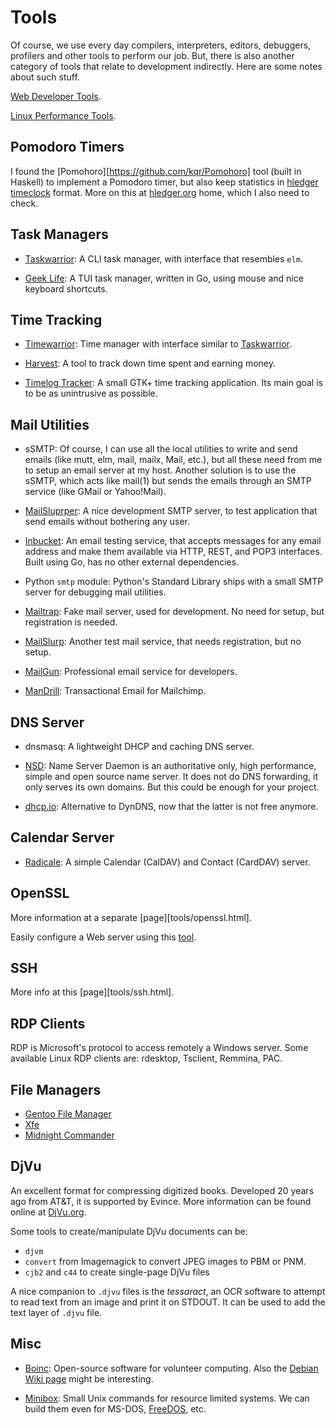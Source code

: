 Tools
=====

Of course, we use every day compilers, interpreters, editors, debuggers,
profilers and other tools to perform our job.  But, there is also another
category of tools that relate to development indirectly.  Here are some notes
about such stuff.

[Web Developer Tools](https://www.browserling.com/tools).

[Linux Performance Tools](http://brendangregg.com/linuxperf.html).

Pomodoro Timers
---------------

I found the [Pomohoro][https://github.com/kqr/Pomohoro] tool (built in Haskell)
to implement a Pomodoro timer, but also keep statistics in
[hledger timeclock](http://hledger.org/timeclock.html) format.
More on this at [hledger.org](http://hledger.org/) home, which I also need to check.

Task Managers
-------------

 - [Taskwarrior](https://taskwarrior.org/):
   A CLI task manager, with interface that resembles `elm`.

 - [Geek Life](https://github.com/ajaxray/geek-life):
   A TUI task manager, written in Go, using mouse and nice keyboard shortcuts.

Time Tracking
-------------

 - [Timewarrior](https://timewarrior.net/):
   Time manager with interface similar to [Taskwarrior](https://taskwarrior.org/).

 - [Harvest](http://harvestapp.com/): A tool to track down time spent and
   earning money.

 - [Timelog Tracker](http://mg.pov.lt/gtimelog/):
   A small GTK+ time tracking application.
   Its main goal is to be as unintrusive as possible.

Mail Utilities
--------------

- sSMTP: Of course, I can use all the local utilities to write and send emails
  (like mutt, elm, mail, mailx, Mail, etc.), but all these need from me to
  setup an email server at my host.  Another solution is to use the sSMTP, which
  acts like mail(1) but sends the emails through an SMTP service (like GMail or
  Yahoo!Mail).

- [MailSluprper](https://mailslurper.com/):
  A nice development SMTP server, to test application that send emails without
  bothering any user.

- [Inbucket](https://github.com/inbucket/inbucket):
  An email testing service, that accepts messages for any email address and make
  them available via HTTP, REST, and POP3 interfaces.  Built using Go, has no
  other external dependencies.

- Python `smtp` module:
  Python's Standard Library ships with a small SMTP server for debugging mail
  utilities.

- [Mailtrap](https://mailtrap.io/):
  Fake mail server, used for development.  No need for setup, but registration
  is needed.

- [MailSlurp](https://www.mailslurp.com/):
  Another test mail service, that needs registration, but no setup.

- [MailGun](https://www.mailgun.com/):
  Professional email service for developers.

- [ManDrill](https://mandrill.com/):
  Transactional Email for Mailchimp.

DNS Server
----------

 - dnsmasq: A lightweight DHCP and caching DNS server.

 - [NSD](http://www.nlnetlabs.nl/projects/nsd/):
   Name Server Daemon is an authoritative only, high performance, simple and
   open source name server.  It does not do DNS forwarding, it only serves its
   own domains. But this could be enough for your project.

 - [dhcp.io](http://http//dhcp.io/):
   Alternative to DynDNS, now that the latter is not free anymore.

Calendar Server
---------------

 - [Radicale](http://radicale.org/):
   A simple Calendar (CalDAV) and Contact (CardDAV) server.

OpenSSL
-------

More information at a separate [page][tools/openssl.html].

Easily configure a Web server using this [tool](https://cipherli.st/).

SSH
---

More info at this [page][tools/ssh.html].

RDP Clients
-----------

RDP is Microsoft's protocol to access remotely a Windows server.
Some available Linux RDP clients are: rdesktop, Tsclient, Remmina, PAC.

File Managers
-------------

 - [Gentoo File Manager](http://obsession.se/gentoo/)
 - [Xfe](http://roland65.free.fr/xfe/)
 - [Midnight Commander](https://midnight-commander.org/)

DjVu
----

An excellent format for compressing digitized books.  Developed 20 years ago
from AT&T, it is supported by Evince.  More information can be found online
at [DjVu.org](http://djvu.org/).

Some tools to create/manipulate DjVu documents can be:

 - `djvm`
 - `convert` from Imagemagick to convert JPEG images to PBM or PNM.
 - `cjb2` and `c44` to create single-page DjVu files

A nice companion to `.djvu` files is the _tessaract_, an OCR software to attempt
to read text from an image and print it on STDOUT.  It can be used to add the
text layer of `.djvu` file.

Misc
----

 - [Boinc](https://boinc.berkeley.edu/):
   Open-source software for volunteer computing.  Also the
   [Debian Wiki page](https://wiki.debian.org/BOINC) might be interesting.

 - [Minibox](https://github.com/ercanersoy/Minibox):
   Small Unix commands for resource limited systems.
   We can build them even for MS-DOS, [FreeDOS](http://freedos.org/), etc.
